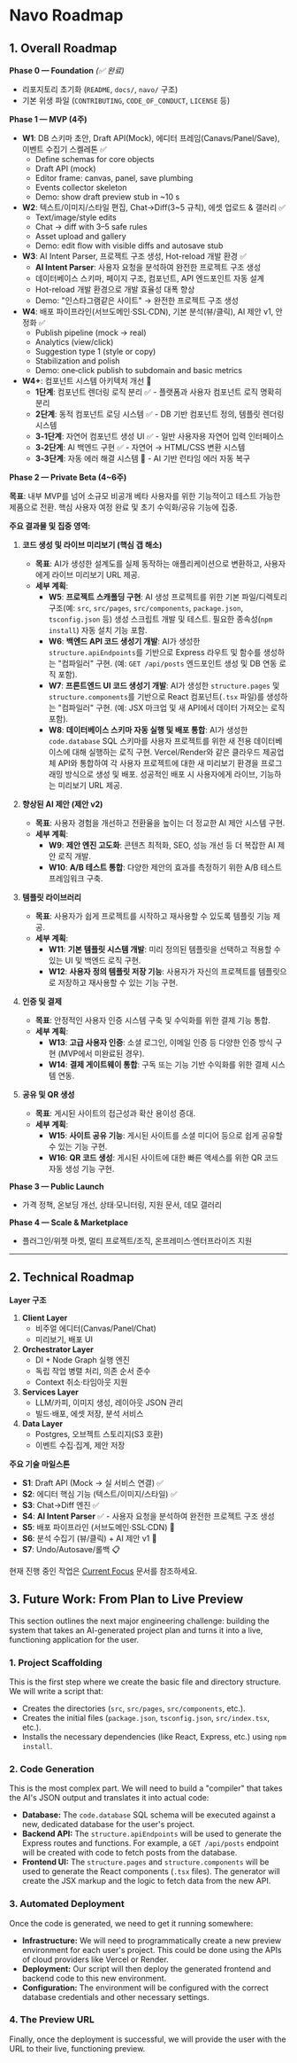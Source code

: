 # Navo Roadmap

## 1. Overall Roadmap

**Phase 0 — Foundation** _(✅ 완료)_

- 리포지토리 초기화 (`README`, `docs/`, `navo/` 구조)
- 기본 위생 파일 (`CONTRIBUTING`, `CODE_OF_CONDUCT`, `LICENSE` 등)

**Phase 1 — MVP (4주)**

- **W1**: DB 스키마 초안, Draft API(Mock), 에디터 프레임(Canavs/Panel/Save), 이벤트 수집기 스켈레톤 ✅
  - Define schemas for core objects
  - Draft API (mock)
  - Editor frame: canvas, panel, save plumbing
  - Events collector skeleton
  - Demo: show draft preview stub in ~10 s
- **W2**: 텍스트/이미지/스타일 편집, Chat→Diff(3~5 규칙), 에셋 업로드 & 갤러리 ✅
  - Text/image/style edits
  - Chat → diff with 3–5 safe rules
  - Asset upload and gallery
  - Demo: edit flow with visible diffs and autosave stub
- **W3**: AI Intent Parser, 프로젝트 구조 생성, Hot-reload 개발 환경 ✅
  - **AI Intent Parser**: 사용자 요청을 분석하여 완전한 프로젝트 구조 생성
  - 데이터베이스 스키마, 페이지 구조, 컴포넌트, API 엔드포인트 자동 설계
  - Hot-reload 개발 환경으로 개발 효율성 대폭 향상
  - Demo: "인스타그램같은 사이트" → 완전한 프로젝트 구조 생성
- **W4**: 배포 파이프라인(서브도메인·SSL·CDN), 기본 분석(뷰/클릭), AI 제안 v1, 안정화 ✅
  - Publish pipeline (mock → real)
  - Analytics (view/click)
  - Suggestion type 1 (style or copy)
  - Stabilization and polish
  - Demo: one‑click publish to subdomain and basic metrics
- **W4+**: 컴포넌트 시스템 아키텍처 개선 🔄
  - **1단계**: 컴포넌트 렌더링 로직 분리 ✅ - 플랫폼과 사용자 컴포넌트 로직 명확히 분리
  - **2단계**: 동적 컴포넌트 로딩 시스템 ✅ - DB 기반 컴포넌트 정의, 템플릿 렌더링 시스템
  - **3-1단계**: 자연어 컴포넌트 생성 UI ✅ - 일반 사용자용 자연어 입력 인터페이스
  - **3-2단계**: AI 백엔드 구현 ✅ - 자연어 → HTML/CSS 변환 시스템
  - **3-3단계**: 자동 에러 해결 시스템 🔄 - AI 기반 런타임 에러 자동 복구

**Phase 2 — Private Beta (4~6주)**

**목표**: 내부 MVP를 넘어 소규모 비공개 베타 사용자를 위한 기능적이고 테스트 가능한 제품으로 전환. 핵심 사용자 여정 완료 및 초기 수익화/공유 기능에 집중.

**주요 결과물 및 집중 영역:**

1.  **코드 생성 및 라이브 미리보기 (핵심 갭 해소)**
    - **목표**: AI가 생성한 설계도를 실제 동작하는 애플리케이션으로 변환하고, 사용자에게 라이브 미리보기 URL 제공.
    - **세부 계획**:
      - **W5**: **프로젝트 스캐폴딩 구현**: AI 생성 프로젝트를 위한 기본 파일/디렉토리 구조(예: `src`, `src/pages`, `src/components`, `package.json`, `tsconfig.json` 등) 생성 스크립트 개발 및 테스트. 필요한 종속성(`npm install`) 자동 설치 기능 포함.
      - **W6**: **백엔드 API 코드 생성기 개발**: AI가 생성한 `structure.apiEndpoints`를 기반으로 Express 라우트 및 함수를 생성하는 "컴파일러" 구현. (예: `GET /api/posts` 엔드포인트 생성 및 DB 연동 로직 포함).
      - **W7**: **프론트엔드 UI 코드 생성기 개발**: AI가 생성한 `structure.pages` 및 `structure.components`를 기반으로 React 컴포넌트(`.tsx` 파일)를 생성하는 "컴파일러" 구현. (예: JSX 마크업 및 새 API에서 데이터 가져오는 로직 포함).
      - **W8**: **데이터베이스 스키마 자동 실행 및 배포 통합**: AI가 생성한 `code.database` SQL 스키마를 사용자 프로젝트를 위한 새 전용 데이터베이스에 대해 실행하는 로직 구현. Vercel/Render와 같은 클라우드 제공업체 API와 통합하여 각 사용자 프로젝트에 대한 새 미리보기 환경을 프로그래밍 방식으로 생성 및 배포. 성공적인 배포 시 사용자에게 라이브, 기능하는 미리보기 URL 제공.

2.  **향상된 AI 제안 (제안 v2)**
    - **목표**: 사용자 경험을 개선하고 전환율을 높이는 더 정교한 AI 제안 시스템 구현.
    - **세부 계획**:
      - **W9**: **제안 엔진 고도화**: 콘텐츠 최적화, SEO, 성능 개선 등 더 복잡한 AI 제안 로직 개발.
      - **W10**: **A/B 테스트 통합**: 다양한 제안의 효과를 측정하기 위한 A/B 테스트 프레임워크 구축.

3.  **템플릿 라이브러리**
    - **목표**: 사용자가 쉽게 프로젝트를 시작하고 재사용할 수 있도록 템플릿 기능 제공.
    - **세부 계획**:
      - **W11**: **기본 템플릿 시스템 개발**: 미리 정의된 템플릿을 선택하고 적용할 수 있는 UI 및 백엔드 로직 구현.
      - **W12**: **사용자 정의 템플릿 저장 기능**: 사용자가 자신의 프로젝트를 템플릿으로 저장하고 재사용할 수 있는 기능 구현.

4.  **인증 및 결제**
    - **목표**: 안정적인 사용자 인증 시스템 구축 및 수익화를 위한 결제 기능 통합.
    - **세부 계획**:
      - **W13**: **고급 사용자 인증**: 소셜 로그인, 이메일 인증 등 다양한 인증 방식 구현 (MVP에서 미완료된 경우).
      - **W14**: **결제 게이트웨이 통합**: 구독 또는 기능 기반 수익화를 위한 결제 시스템 연동.

5.  **공유 및 QR 생성**
    - **목표**: 게시된 사이트의 접근성과 확산 용이성 증대.
    - **세부 계획**:
      - **W15**: **사이트 공유 기능**: 게시된 사이트를 소셜 미디어 등으로 쉽게 공유할 수 있는 기능 구현.
      - **W16**: **QR 코드 생성**: 게시된 사이트에 대한 빠른 액세스를 위한 QR 코드 자동 생성 기능 구현.

**Phase 3 — Public Launch**

- 가격 정책, 온보딩 개선, 상태·모니터링, 지원 문서, 데모 갤러리

**Phase 4 — Scale & Marketplace**

- 플러그인/위젯 마켓, 멀티 프로젝트/조직, 온프레미스·엔터프라이즈 지원

---

## 2. Technical Roadmap

**Layer 구조**

1. **Client Layer**
   - 비주얼 에디터(Canvas/Panel/Chat)
   - 미리보기, 배포 UI
2. **Orchestrator Layer**
   - DI + Node Graph 실행 엔진
   - 독립 작업 병렬 처리, 의존 순서 준수
   - Context 취소·타임아웃 지원
3. **Services Layer**
   - LLM/카피, 이미지 생성, 레이아웃 JSON 관리
   - 빌드·배포, 에셋 저장, 분석 서비스
4. **Data Layer**
   - Postgres, 오브젝트 스토리지(S3 호환)
   - 이벤트 수집·집계, 제안 저장

**주요 기술 마일스톤**

- **S1**: Draft API (Mock → 실 서비스 연결) ✅
- **S2**: 에디터 핵심 기능 (텍스트/이미지/스타일) ✅
- **S3**: Chat→Diff 엔진 ✅
- **S4**: **AI Intent Parser** ✅ - 사용자 요청을 분석하여 완전한 프로젝트 구조 생성
- **S5**: 배포 파이프라인 (서브도메인·SSL·CDN) 🔄
- **S6**: 분석 수집기 (뷰/클릭) + AI 제안 v1 🔄
- **S7**: Undo/Autosave/롤백 📋

현재 진행 중인 작업은 [Current Focus](current-focus.md) 문서를 참조하세요.

## 3. Future Work: From Plan to Live Preview

This section outlines the next major engineering challenge: building the system that takes an AI-generated project plan and turns it into a live, functioning application for the user.

### 1. Project Scaffolding

This is the first step where we create the basic file and directory structure. We will write a script that:

- Creates the directories (`src`, `src/pages`, `src/components`, etc.).
- Creates the initial files (`package.json`, `tsconfig.json`, `src/index.tsx`, etc.).
- Installs the necessary dependencies (like React, Express, etc.) using `npm install`.

### 2. Code Generation

This is the most complex part. We will need to build a "compiler" that takes the AI's JSON output and translates it into actual code:

- **Database:** The `code.database` SQL schema will be executed against a new, dedicated database for the user's project.
- **Backend API:** The `structure.apiEndpoints` will be used to generate the Express routes and functions. For example, a `GET /api/posts` endpoint will be created with code to fetch posts from the database.
- **Frontend UI:** The `structure.pages` and `structure.components` will be used to generate the React components (`.tsx` files). The generator will create the JSX markup and the logic to fetch data from the new API.

### 3. Automated Deployment

Once the code is generated, we need to get it running somewhere:

- **Infrastructure:** We will need to programmatically create a new preview environment for each user's project. This could be done using the APIs of cloud providers like Vercel or Render.
- **Deployment:** Our script will then deploy the generated frontend and backend code to this new environment.
- **Configuration:** The environment will be configured with the correct database credentials and other necessary settings.

### 4. The Preview URL

Finally, once the deployment is successful, we will provide the user with the URL to their live, functioning preview.
